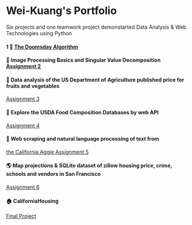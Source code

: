 # Wei-Kuang's Portfolio
Six projects and one teamwork project demonstarted Data Analysis &amp; Web Technologies using Python



#### 1 :date: <a href = "https://github.com/Wei-Kuang/STA141B/blob/master/HW1/hw1-2019.ipynb">The Doomsday Algorithm </a>  

#### :rice_scene: Image Processing Basics and Singular Value Decomposition <a href = "HW2/assignment2.html">Assignment 2</a> 

#### :corn: Data analysis of the US Department of Agriculture published price for fruits and vegetables 
<a href = "HW3/assignment3.html">Assignment 3</a> 

#### :cake: Explore the USDA Food Composition Databases by web API 
<a href = "HW4/assignment4.html">Assignment 4</a> 

#### :newspaper: Web scraping and natural language processing of text from
<a href = "https://theaggie.org/"> the California Aggie </a> <a href = "HW5/assignment5.html">Assignment 5</a>    

#### :earth_americas: Map projections & SQLite dataset of zillow housing price, crime, schools and vendors in San Francisco 
<a href = "HW6/assignment6.html">Assignment 6</a> 

#### :house: CaliforniaHousing 
<a href = "https://alice4926.github.io/CaliforniaHousing/">Final Project </a> 
